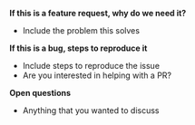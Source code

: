 **If this is a feature request, why do we need it?**
- Include the problem this solves

**If this is a bug, steps to reproduce it**
- Include steps to reproduce the issue
- Are you interested in helping with a PR?

**Open questions**
- Anything that you wanted to discuss
